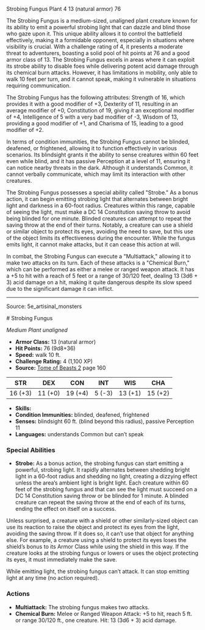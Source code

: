 <MonsterName/>Strobing Fungus</MonsterName>
<CreatureType/>Plant</CreatureType>
<CR/>4</CR>
<AC/>13 (natural armor)</AC>
<HP/>76</HP>
<summary>The Strobing Fungus is a medium-sized, unaligned plant creature known for its ability to emit a powerful strobing light that can dazzle and blind those who gaze upon it. This unique ability allows it to control the battlefield effectively, making it a formidable opponent, especially in situations where visibility is crucial. With a challenge rating of 4, it presents a moderate threat to adventurers, boasting a solid pool of hit points at 76 and a good armor class of 13. The Strobing Fungus excels in areas where it can exploit its strobe ability to disable foes while delivering potent acid damage through its chemical burn attacks. However, it has limitations in mobility, only able to walk 10 feet per turn, and it cannot speak, making it vulnerable in situations requiring communication.</summary>

<detail>

The Strobing Fungus has the following attributes: Strength of 16, which provides it with a good modifier of +3, Dexterity of 11, resulting in an average modifier of +0, Constitution of 19, giving it an exceptional modifier of +4, Intelligence of 5 with a very bad modifier of -3, Wisdom of 13, providing a good modifier of +1, and Charisma of 15, leading to a good modifier of +2. 

In terms of condition immunities, the Strobing Fungus cannot be blinded, deafened, or frightened, allowing it to function effectively in various scenarios. Its blindsight grants it the ability to sense creatures within 60 feet even while blind, and it has passive Perception at a level of 11, ensuring it can notice nearby threats in the dark. Although it understands Common, it cannot verbally communicate, which may limit its interaction with other creatures.

The Strobing Fungus possesses a special ability called "Strobe." As a bonus action, it can begin emitting strobing light that alternates between bright light and darkness in a 60-foot radius. Creatures within this range, capable of seeing the light, must make a DC 14 Constitution saving throw to avoid being blinded for one minute. Blinded creatures can attempt to repeat the saving throw at the end of their turns. Notably, a creature can use a shield or similar object to protect its eyes, avoiding the need to save, but this use of the object limits its effectiveness during the encounter. While the fungus emits light, it cannot make attacks, but it can cease this action at will.

In combat, the Strobing Fungus can execute a "Multiattack," allowing it to make two attacks on its turn. Each of these attacks is a "Chemical Burn," which can be performed as either a melee or ranged weapon attack. It has a +5 to hit with a reach of 5 feet or a range of 30/120 feet, dealing 13 (3d6 + 3) acid damage on a hit, making it quite dangerous despite its slow speed due to the significant damage it can inflict.</detail>



---

Source: 5e_artisinal_monsters

<statblock>
# Strobing Fungus

*Medium* *Plant* *unaligned*

- **Armor Class:** 13 (natural armor)
- **Hit Points:** 76 (9d8+36)
- **Speed:** walk 10 ft.
- **Challenge Rating:** 4 (1,100 XP)
- **Source:** [Tome of Beasts 2](https://koboldpress.com/kpstore/product/tome-of-beasts-2-for-5th-edition) page 160

| STR | DEX | CON | INT | WIS | CHA |
| --- | --- | --- | --- | --- | --- |
| 16 (+3) | 11 (+0) | 19 (+4) | 5 (-3) | 13 (+1) | 15 (+2) |

- **Skills:** 
- **Condition Immunities:** blinded, deafened, frightened
- **Senses:** blindsight 60 ft. (blind beyond this radius), passive Perception 11
- **Languages:** understands Common but can’t speak

### Special Abilities

- **Strobe:** As a bonus action, the strobing fungus can start emitting a powerful, strobing light. It rapidly alternates between shedding bright light in a 60-foot radius and shedding no light, creating a dizzying effect unless the area’s ambient light is bright light. Each creature within 60 feet of the strobing fungus and that can see the light must succeed on a DC 14 Constitution saving throw or be blinded for 1 minute. A blinded creature can repeat the saving throw at the end of each of its turns, ending the effect on itself on a success.

Unless surprised, a creature with a shield or other similarly-sized object can use its reaction to raise the object and protect its eyes from the light, avoiding the saving throw. If it does so, it can’t use that object for anything else. For example, a creature using a shield to protect its eyes loses the shield’s bonus to its Armor Class while using the shield in this way. If the creature looks at the strobing fungus or lowers or uses the object protecting its eyes, it must immediately make the save.

While emitting light, the strobing fungus can’t attack. It can stop emitting light at any time (no action required).

### Actions

- **Multiattack:** The strobing fungus makes two attacks.
- **Chemical Burn:** Melee or Ranged Weapon Attack: +5 to hit, reach 5 ft. or range 30/120 ft., one creature. Hit: 13 (3d6 + 3) acid damage.


</statblock>


